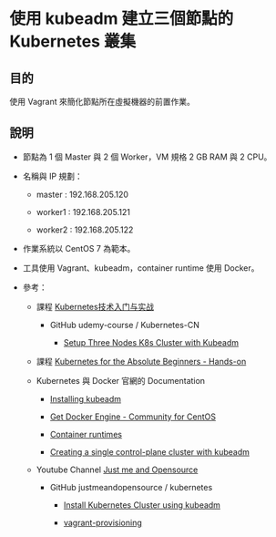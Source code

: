 # 使用 kubeadm 建立三個節點的 Kubernetes 叢集

## 目的

使用 Vagrant 來簡化節點所在虛擬機器的前置作業。

## 說明

- 	節點為 1 個 Master 與 2 個 Worker，VM 規格 2 GB RAM 與 2 CPU。

- 	名稱與 IP 規劃：

	-	master : 192.168.205.120
	
	-	worker1 : 192.168.205.121
	
	-	worker2 : 192.168.205.122

- 	作業系統以 CentOS 7 為範本。

-   工具使用 Vagrant、kubeadm，container runtime 使用 Docker。

-   參考：

    -   課程 [Kubernetes技术入门与实战](Kubernetes技术入门与实战)

        -   GitHub udemy-course / Kubernetes-CN

            -   [Setup Three Nodes K8s Cluster with Kubeadm](https://github.com/udemy-course/Kubernetes-CN/tree/master/section2/kubeadm)

    -   課程 [Kubernetes for the Absolute Beginners - Hands-on](https://www.udemy.com/course/learn-kubernetes/)

    -   Kubernetes 與 Docker 官網的 Documentation

        -	[Installing kubeadm](https://kubernetes.io/docs/setup/production-environment/tools/kubeadm/install-kubeadm/)
		
		-	[Get Docker Engine - Community for CentOS](https://docs.docker.com/install/linux/docker-ce/centos/)
		
		-	[Container runtimes](https://kubernetes.io/docs/setup/production-environment/container-runtimes/)
		
		-	[Creating a single control-plane cluster with kubeadm](https://kubernetes.io/docs/setup/production-environment/tools/kubeadm/create-cluster-kubeadm/)

    -   Youtube Channel [Just me and Opensource](http://www.youtube.com/c/wenkatn-justmeandopensource)

        -   GitHub justmeandopensource / kubernetes

            -	[Install Kubernetes Cluster using kubeadm](https://github.com/justmeandopensource/kubernetes/blob/master/docs/install-cluster.md)

            -	[vagrant-provisioning](https://github.com/justmeandopensource/kubernetes/tree/master/vagrant-provisioning)